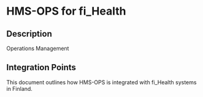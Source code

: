 # HMS-OPS for fi_Health

## Description

Operations Management

## Integration Points

This document outlines how HMS-OPS is integrated with fi_Health systems in Finland.
